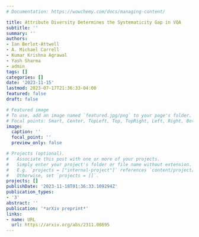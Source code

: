 ```yaml
---
# Documentation: https://wowchemy.com/docs/managing-content/

title: Attribute Diversity Determines the Systematicity Gap in VQA
subtitle: ''
summary: ''
authors:
- Ian Berlot-Attwell
- A. Michael Carrell
- Kumar Krishna Agrawal
- Yash Sharma
- admin
tags: []
categories: []
date: '2023-11-15'
lastmod: 2023-07-17T21:36:33-04:00
featured: false
draft: false

# Featured image
# To use, add an image named `featured.jpg/png` to your page's folder.
# Focal points: Smart, Center, TopLeft, Top, TopRight, Left, Right, BottomLeft, Bottom, BottomRight.
image:
  caption: ''
  focal_point: ''
  preview_only: false

# Projects (optional).
#   Associate this post with one or more of your projects.
#   Simply enter your project's folder or file name without extension.
#   E.g. `projects = ["internal-project"]` references `content/project/deep-learning/index.md`.
#   Otherwise, set `projects = []`.
projects: []
publishDate: '2023-11-18T01:36:33.109294Z'
publication_types:
- '3'
abstract: ''
publication: '*arXiv preprint*'
links:
- name: URL
  url: https://arxiv.org/abs/2311.08695
---
```

